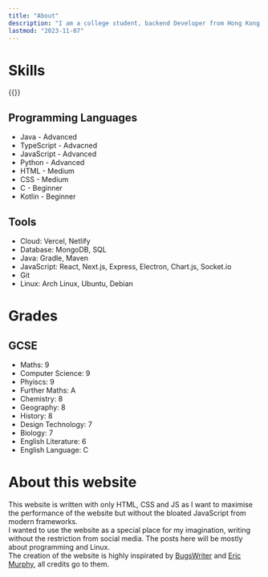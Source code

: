```yaml
---
title: "About"
description: "I am a college student, backend Developer from Hong Kong based in United Kingdom. I make Minecraft Mods and Plugins, a Discord bot for the CODM community, also various websites for people to use. I aim to create free, minimal and open source software for public use. Currently I am studying A levels, doing Maths, Further Maths, Computer Science and Phyiscs."
lastmod: "2023-11-07"
---
```


# Skills
{{<hrefbut onclick="window.open('/CV.pdf');" text="Resume/CV">}}

## Programming Languages

- Java - Advanced
- TypeScript - Advacned
- JavaScript - Advanced
- Python - Advanced
- HTML - Medium
- CSS - Medium
- C - Beginner
- Kotlin - Beginner

## Tools

- Cloud: Vercel, Netlify
- Database: MongoDB, SQL
- Java: Gradle, Maven
- JavaScript: React, Next.js, Express, Electron, Chart.js, Socket.io
- Git
- Linux: Arch Linux, Ubuntu, Debian


# Grades

## GCSE

- Maths: 9
- Computer Science: 9
- Phyiscs: 9
- Further Maths: A
- Chemistry: 8
- Geography: 8
- History: 8
- Design Technology: 7
- Biology: 7
- English Literature: 6
- English Language: C

# About this website

This website is written with only HTML, CSS and JS as I want to maximise the performance of the website but without the bloated JavaScript from modern frameworks.  
I wanted to use the website as a special place for my imagination, writing without the restriction from social media. The posts here will be mostly about programming and Linux.  
The creation of the website is highly inspirated by [BugsWriter](https://bugswriter.com/") and [Eric Murphy](https://ericmurphy.xyz/"), all credits go to them.
